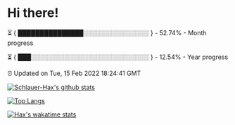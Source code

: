 # Hi there!

⏳ { ███████████████░░░░░░░░░░░░░░░ } - 52.74% - Month progress

⏳ { ███░░░░░░░░░░░░░░░░░░░░░░░░░░░ } - 12.54% - Year progress

⏰ Updated on Tue, 15 Feb 2022 18:24:41 GMT


[![Schlauer-Hax's github stats](https://github-readme-stats.vercel.app/api?username=Schlauer-Hax&show_icons=true&theme=dark&count_private=true)](https://github.com/Schlauer-Hax)


[![Top Langs](https://github-readme-stats.vercel.app/api/top-langs/?username=Schlauer-Hax&layout=compact&theme=dark)](https://github.com/Schlauer-Hax?tab=repositories)


[![Hax's wakatime stats](https://github-readme-stats.vercel.app/api/wakatime?username=Hax&theme=dark)](https://wakatime.com/@Hax)

